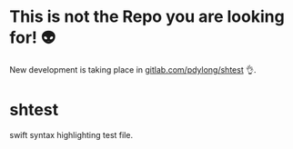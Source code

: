 # This is not the Repo you are looking for! :alien:

New development is taking place in [gitlab.com/pdylong/shtest](https://gitlab.com/pdylong/shtest) :ok_hand:.

# shtest

swift syntax highlighting test file.
